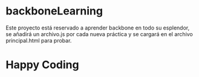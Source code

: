 # backboneLearning
Este proyecto está reservado a aprender backbone en todo su esplendor, se añadirá un archivo.js por cada nueva práctica y se cargará en el archivo principal.html para probar.



<h1>Happy Coding </h1>

